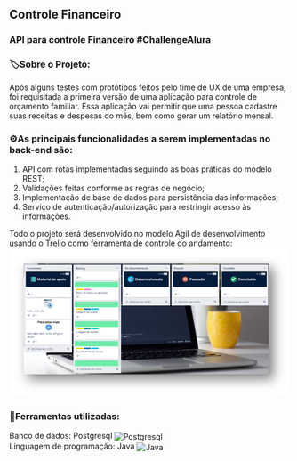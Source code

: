 ## Controle Financeiro
### API para controle Financeiro #ChallengeAlura


### 🏷️Sobre o Projeto:
Após alguns testes com protótipos feitos pelo time de UX de uma empresa, foi requisitada a primeira versão de uma aplicação para controle de orçamento familiar. Essa aplicação vai permitir que uma pessoa cadastre suas receitas e despesas do mês, bem como gerar um relatório mensal.

### ⚙️As principais funcionalidades a serem implementadas no back-end são:

1. API com rotas implementadas seguindo as boas práticas do modelo REST;
2. Validações feitas conforme as regras de negócio;
3. Implementação de base de dados para persistência das informações;
4. Serviço de autenticação/autorização para restringir acesso às informações.


Todo o projeto será desenvolvido no modelo Agil de desenvolvimento usando o Trello como ferramenta de controle do andamento:
![print do trello com o controle do projeto](https://github.com/Rayane420/ControleFinanceiro/blob/main/trello.png)

### 🚀Ferramentas utilizadas:

Banco de dados:  Postgresql <img align="center" alt="Postgresql" height="30" width="40" src="https://cdn.jsdelivr.net/gh/devicons/devicon/icons/postgresql/postgresql-original.svg"> <br>
Linguagem de programação: Java <img align="center" alt="Java" height="30" width="40" src="https://cdn.jsdelivr.net/gh/devicons/devicon/icons/java/java-original-wordmark.svg">
